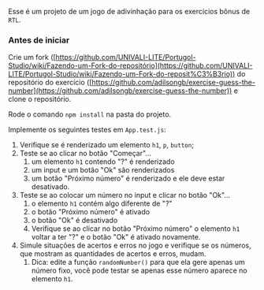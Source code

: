 Esse é um projeto de um jogo de adivinhação para os exercícios bônus de `RTL`.

### Antes de iniciar

Crie um fork ([https://github.com/UNIVALI-LITE/Portugol-Studio/wiki/Fazendo-um-Fork-do-repositório](https://github.com/UNIVALI-LITE/Portugol-Studio/wiki/Fazendo-um-Fork-do-reposit%C3%B3rio)) do repositório do exercício ([https://github.com/adilsongb/exercise-guess-the-number](https://github.com/adilsongb/exercise-guess-the-number)) e clone o repositório.

Rode o comando `npm install` na pasta do projeto.

Implemente os seguintes testes em `App.test.js`:

1. Verifique se é renderizado um elemento `h1`, `p`, `button`;
2. Teste se ao clicar no botão "Começar"...
    1. um elemento `h1` contendo "?" é renderizado
    2. um input e um botão "Ok" são renderizados
    3. um botão "Próximo número" é renderizado e ele deve estar desativado.
3. Teste se ao colocar um número no input e clicar no botão "Ok"...
    1. o elemento `h1` contém algo diferente de "?"
    2. o botão "Próximo número" é ativado
    3. o botão "Ok" é desativado
    4. Verifique se ao clicar no botão "Próximo número" o elemento `h1` voltar a ter "?" e o botão "Ok" é ativado novamente.
4. Simule situações de acertos e erros no jogo e verifique se os números, que mostram as quantidades de acertos e erros, mudam.
    1. Dica: edite a função `randomNumber()` para que ela gere apenas um número fixo, você pode testar se apenas esse número aparece no elemento `h1`.
    